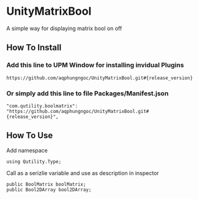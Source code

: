 # UnityMatrixBool

A simple way for displaying matrix bool on off

## How To Install

### Add this line to UPM Window for installing invidual Plugins

    https://github.com/aqphungngoc/UnityMatrixBool.git#{release_version}

### Or simply add this line to file Packages/Manifest.json

    "com.qutility.boolmatrix": "https://github.com/aqphungngoc/UnityMatrixBool.git#{release_version}",

## How To Use

Add namespace

    using Qutility.Type;

Call as a serizlie variable and use as description in inspector

    public BoolMatrix boolMatrix;
    public Bool2DArray bool2DArray;
 
